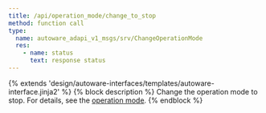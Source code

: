 ```yaml
---
title: /api/operation_mode/change_to_stop
method: function call
type:
  name: autoware_adapi_v1_msgs/srv/ChangeOperationMode
  res:
    - name: status
      text: response status
---
```


{% extends 'design/autoware-interfaces/templates/autoware-interface.jinja2' %}
{% block description %}
Change the operation mode to stop.
For details, see the [operation mode](../../../features/operation_mode.md).
{% endblock %}
